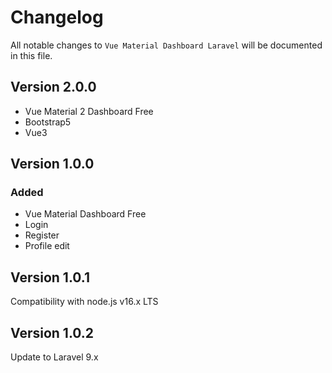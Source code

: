 # Changelog

All notable changes to `Vue Material Dashboard Laravel`  will be documented in this file.

## Version 2.0.0
- Vue Material 2 Dashboard Free
- Bootstrap5
- Vue3

## Version 1.0.0

### Added
- Vue Material Dashboard Free
- Login
- Register
- Profile edit

## Version 1.0.1
Compatibility with node.js v16.x LTS

## Version 1.0.2
Update to Laravel 9.x
